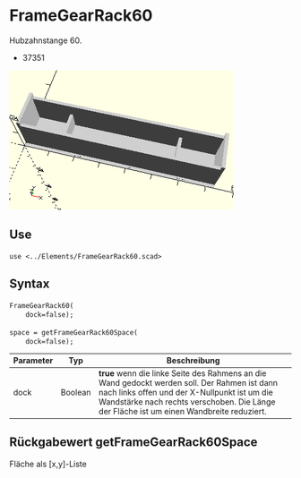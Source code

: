# FrameGearRack60
Hubzahnstange 60.
- 37351

![FrameGearRack60](../../images/FrameGearRack60.png)

## Use
```
use <../Elements/FrameGearRack60.scad>
```

## Syntax
```
FrameGearRack60(
    dock=false);

space = getFrameGearRack60Space(
    dock=false);
```

| Parameter | Typ | Beschreibung |
| ------ | ------ | ------ |
| dock | Boolean | __true__ wenn die linke Seite des Rahmens an die Wand gedockt werden soll. Der Rahmen ist dann nach links offen und der X-Nullpunkt ist um die Wandstärke nach rechts verschoben. Die Länge der Fläche ist um einen Wandbreite reduziert. |

## Rückgabewert getFrameGearRack60Space
Fläche als \[x,y]-Liste